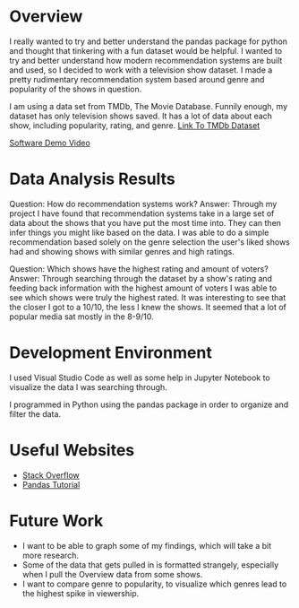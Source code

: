 # Overview

I really wanted to try and better understand the pandas package for python and thought that tinkering with a fun dataset would be helpful.  I wanted to try and better understand how modern recommendation systems are built and used, so I decided to work with a television show dataset.  I made a pretty rudimentary recommendation system based around genre and popularity of the shows in question.

I am using a data set from TMDb, The Movie Database.  Funnily enough, my dataset has only television shows saved.  It has a lot of data about each show, including popularity, rating, and genre. [Link To TMDb Dataset](https://www.kaggle.com/datasets/asaniczka/full-tmdb-tv-shows-dataset-2023-150k-shows)

[Software Demo Video](http://youtube.link.goes.here)

# Data Analysis Results

Question: How do recommendation systems work?
Answer: Through my project I have found that recommendation systems take in a large set of data about the shows that you have put the most time into.  They can then infer things you might like based on the data.  I was able to do a simple recommendation based solely on the genre selection the user's liked shows had and showing shows with similar genres and high ratings.

Question: Which shows have the highest rating and amount of voters?
Answer: Through searching through the dataset by a show's rating and feeding back information with the highest amount of voters I was able to see which shows were truly the highest rated.  It was interesting to see that the closer I got to a 10/10, the less I knew the shows. It seemed that a lot of popular media sat mostly in the 8-9/10.

# Development Environment

I used Visual Studio Code as well as some help in Jupyter Notebook to visualize the data I was searching through.

I programmed in Python using the pandas package in order to organize and filter the data.

# Useful Websites

* [Stack Overflow](https://stackoverflow.com/questions/26577516/how-to-test-if-a-string-contains-one-of-the-substrings-in-a-list-in-pandas)
* [Pandas Tutorial](https://www.youtube.com/watch?v=DkjCaAMBGWM&t=616s)

# Future Work

* I want to be able to graph some of my findings, which will take a bit more research.
* Some of the data that gets pulled in is formatted strangely, especially when I pull the Overview data from some shows.
* I want to compare genre to popularity, to visualize which genres lead to the highest spike in viewership.